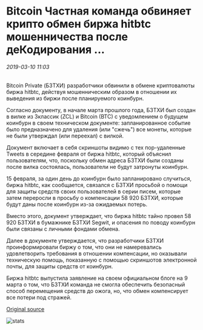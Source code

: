 # Bitcoin Частная команда обвиняет крипто обмен биржа hitbtc мошенничества после деКодирования ...

###### 2019-03-10 11:03

Bitcoin Private (БЗТХИ) разработчики обвинили в обмене криптовалюты биржа hitbtc, действуя мошенническим образом в отношении их выведения из биржи после планируемого коинбурн.

Согласно документу, в начале марта прошлого года, БЗТХИ был создан в вилке из Зклассик (ZCL) и Bitcoin (BTC) с уведомлением о будущем коинбурн в своем техническом документе: запланированное событие было предназначено для удаления (или "сжечь") все монеты, которые не были утверждал (или переехал) с вилкой.

Документ включает в себя скриншоты видимо с тех пор-удаленные Tweets в середине февраля от биржа hitbtc, который объяснил пользователям, что, поскольку обмен адреса БЗТХИ были созданы после вилка состоялась, пользователи не будут затронуты коинбурн.

15 февраля, за один день до коинбурн было запланировано случиться, биржа hitbtc, как сообщается, связался с БЗТХИ просьбой о помощи для защиты средств своих пользователей в серии писем, которые затем переросли в просьбу о компенсации 58 920 БЗТХИ, которые будут даны после коинбурн из-за ожидаемых потерь.

Вместо этого, документ утверждает, что биржа hitbtc тайно провел 58 920 БЗТХИ в бумажнике БЗТХИ Segwit, и опасения по поводу коинбурн были связаны с личными фондами обмена.

Далее в документе утверждается, что разработчики БЗТХИ проинформировали биржу о том, что они не намеревались удовлетворить требования в отношении компенсации, но оказывали техническую помощь, показанную с помощью скриншотов электронной почты, для защиты средств от коинбурн.

Биржа hitbtc выпустила заявление на своем официальном блоге на 9 марта о том, что БЗТХИ команда не смогла обеспечить безопасный способ перемещения средств до ожога, но, что обмен компенсирует все потери под стражей.

[Original source](https://cointelegraph.com/news/bitcoin-private-team-accuses-crypto-exchange-hitbtc-of-fraud-after-delisting)

![stats](https://c.statcounter.com/11760860/0/a89fa40b/1/ "stats")